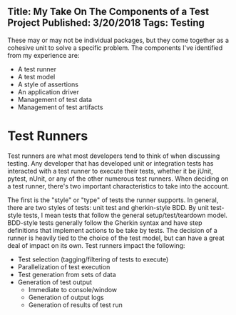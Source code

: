 Title: My Take On The Components of a Test Project
Published: 3/20/2018
Tags: Testing
---


These may or may not be individual packages, but they come together as a
cohesive unit to solve a specific problem. The components I've identified from
my experience are:

- A test runner
- A test model
- A style of assertions
- An application driver
- Management of test data
- Management of test artifacts

# Test Runners

Test runners are what most developers tend to think of when discussing testing.
Any developer that has developed unit or integration tests has interacted with
a test runner to execute their tests, whether it be jUnit, pytest, nUnit, or
any of the other numerous test runners. When deciding on a test runner, there's
two important characteristics to take into the account.

The first is the "style" or "type" of tests the runner supports. In general,
there are two styles of tests: unit test and gherkin-style BDD. By unit
test-style tests, I mean tests that follow the general setup/test/teardown
model. BDD-style tests generally follow the Gherkin syntax and have step
definitions that implement actions to be take by tests. The decision of a runner
is heavily tied to the choice of the test model, but can have a great deal of
impact on its own. Test runners impact the following:

- Test selection (tagging/filtering of tests to execute)
- Parallelization of test execution
- Test generation from sets of data
- Generation of test output
  - Immediate to console/window
  - Generation of output logs
  - Generation of results of test run